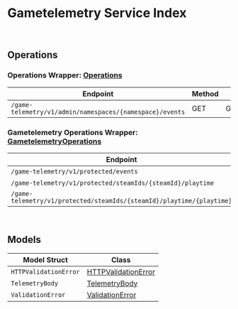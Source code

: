 # Gametelemetry Service Index

&nbsp;

## Operations

### Operations Wrapper:  [Operations](../services-api/pkg/service/gametelemetry/operations.go)
| Endpoint | Method | ID | Class | Wrapper | Example |
|---|---|---|---|---|---|
| `/game-telemetry/v1/admin/namespaces/{namespace}/events` | GET | GetEventsGameTelemetryV1AdminNamespacesNamespaceEventsGetShort | [GetEventsGameTelemetryV1AdminNamespacesNamespaceEventsGetShort](../gametelemetry-sdk/pkg/gametelemetryclient/operations/operations_client.go) | [GetEventsGameTelemetryV1AdminNamespacesNamespaceEventsGetShort](../services-api/pkg/service/gametelemetry/operations.go) | [GetEventsGameTelemetryV1AdminNamespacesNamespaceEventsGetShort](../samples/cli/cmd/gametelemetry/operations/getEventsGameTelemetryV1AdminNamespacesNamespaceEventsGet.go) |

### Gametelemetry Operations Wrapper:  [GametelemetryOperations](../services-api/pkg/service/gametelemetry/gametelemetryOperations.go)
| Endpoint | Method | ID | Class | Wrapper | Example |
|---|---|---|---|---|---|
| `/game-telemetry/v1/protected/events` | POST | ProtectedSaveEventsGameTelemetryV1ProtectedEventsPostShort | [ProtectedSaveEventsGameTelemetryV1ProtectedEventsPostShort](../gametelemetry-sdk/pkg/gametelemetryclient/gametelemetry_operations/gametelemetry_operations_client.go) | [ProtectedSaveEventsGameTelemetryV1ProtectedEventsPostShort](../services-api/pkg/service/gametelemetry/gametelemetryOperations.go) | [ProtectedSaveEventsGameTelemetryV1ProtectedEventsPostShort](../samples/cli/cmd/gametelemetry/gametelemetryOperations/protectedSaveEventsGameTelemetryV1ProtectedEventsPost.go) |
| `/game-telemetry/v1/protected/steamIds/{steamId}/playtime` | GET | ProtectedGetPlaytimeGameTelemetryV1ProtectedSteamIdsSteamIdPlaytimeGetShort | [ProtectedGetPlaytimeGameTelemetryV1ProtectedSteamIdsSteamIdPlaytimeGetShort](../gametelemetry-sdk/pkg/gametelemetryclient/gametelemetry_operations/gametelemetry_operations_client.go) | [ProtectedGetPlaytimeGameTelemetryV1ProtectedSteamIdsSteamIdPlaytimeGetShort](../services-api/pkg/service/gametelemetry/gametelemetryOperations.go) | [ProtectedGetPlaytimeGameTelemetryV1ProtectedSteamIdsSteamIdPlaytimeGetShort](../samples/cli/cmd/gametelemetry/gametelemetryOperations/protectedGetPlaytimeGameTelemetryV1ProtectedSteamIdsSteamIdPlaytimeGet.go) |
| `/game-telemetry/v1/protected/steamIds/{steamId}/playtime/{playtime}` | PUT | ProtectedUpdatePlaytimeGameTelemetryV1ProtectedSteamIdsSteamIdPlaytimePlaytimePutShort | [ProtectedUpdatePlaytimeGameTelemetryV1ProtectedSteamIdsSteamIdPlaytimePlaytimePutShort](../gametelemetry-sdk/pkg/gametelemetryclient/gametelemetry_operations/gametelemetry_operations_client.go) | [ProtectedUpdatePlaytimeGameTelemetryV1ProtectedSteamIdsSteamIdPlaytimePlaytimePutShort](../services-api/pkg/service/gametelemetry/gametelemetryOperations.go) | [ProtectedUpdatePlaytimeGameTelemetryV1ProtectedSteamIdsSteamIdPlaytimePlaytimePutShort](../samples/cli/cmd/gametelemetry/gametelemetryOperations/protectedUpdatePlaytimeGameTelemetryV1ProtectedSteamIdsSteamIdPlaytimePlaytimePut.go) |


&nbsp;  

## Models

| Model Struct | Class |
|---|---|
| `HTTPValidationError` | [HTTPValidationError ](../gametelemetry-sdk/pkg/gametelemetryclientmodels/http_validation_error.go) |
| `TelemetryBody` | [TelemetryBody ](../gametelemetry-sdk/pkg/gametelemetryclientmodels/telemetry_body.go) |
| `ValidationError` | [ValidationError ](../gametelemetry-sdk/pkg/gametelemetryclientmodels/validation_error.go) |
